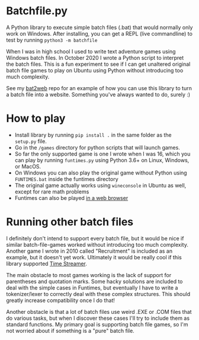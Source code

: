 # Batchfile.py
A Python library to execute simple batch files (.bat) that would normally only work on Windows. After installing, you can get a REPL (live commandline) to test by running `python3 -m batchfile`

When I was in high school I used to write text adventure games using Windows batch files. In October 2020 I wrote a Python script to interpret the batch files. This is a fun experiment to see if I can get unaltered original batch file games to play on Ubuntu using Python without introducing too much complexity.

See my [bat2web](https://github.com/tassaron2/bat2web) repo for an example of how you can use this library to turn a batch file into a website. Something you've always wanted to do, surely :)

# How to play
* Install library by running `pip install .` in the same folder as the `setup.py` file.
* Go in the `/games` directory for python scripts that will launch games.
* So far the only supported game is one I wrote when I was 16, which you can play by running `funtimes.py` using Python 3.6+ on Linux, Windows, or MacOS.
* On Windows you can also play the original game without Python using `FUNTIMES.bat` inside the funtimes directory
* The original game actually works using `wineconsole` in Ubuntu as well, except for rare math problems
* Funtimes can also be played [in a web browser](http://bat.tassaron.com)

# Running other batch files
I definitely don't intend to support every batch file, but it would be nice if similar batch-file-games worked without introducing too much complexity. Another game I wrote in 2010 called "Recruitment" is included as an example, but it doesn't yet work. Ultimately it would be really cool if this library supported [Time Streamer](https://everything2.com/title/Time+Streamer).

The main obstacle to most games working is the lack of support for parentheses and quotation marks. Some hacky solutions are included to deal with the simple cases in Funtimes, but eventually I have to write a tokenizer/lexer to correctly deal with these complex structures. This should greatly increase compatibility once I do that!

Another obstacle is that a lot of batch files use weird .EXE or .COM files that do various tasks, but when I discover these cases I'll try to include them as standard functions. My primary goal is supporting batch file games, so I'm not worried about if something is a "pure" batch file.

